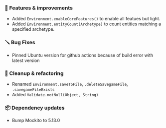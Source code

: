 ### 🚀 Features & improvements

- Added `Environment.enableCoreFeatures()` to enable all featues but light.
- Added `Environment.entityCount(Archetype)` to count entities matching a specified archetype.

### 🪛 Bug Fixes

- Pinned Ubuntu version for github actions because of build error with latest version

### 🧽 Cleanup & refactoring

- Renamed `Environment.saveToFile`, `.deleteSavegameFile`, `.savegameFileExists`
- Added `Validate.notNull(Object, String)`

### 📦 Dependency updates

- Bump Mockito to 5.13.0